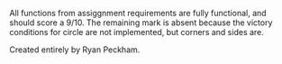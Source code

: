 All functions from assiggnment requirements are fully functional, and should score a 9/10.
The remaining mark is absent because the victory conditions for circle are not implemented, but corners and sides are.

Created entirely by Ryan Peckham.